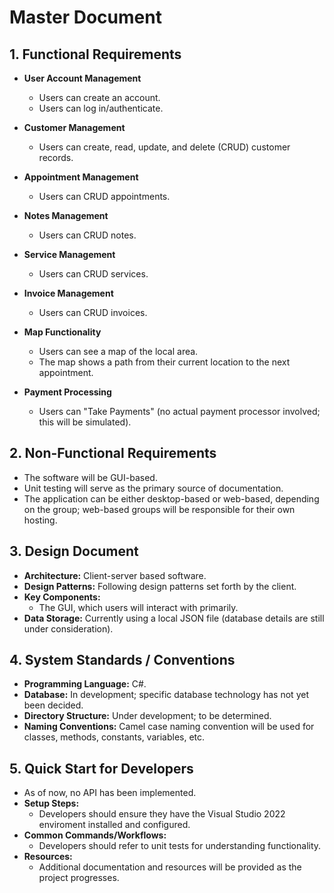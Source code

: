 # Master Document

## 1. Functional Requirements
- **User Account Management**
  - Users can create an account.
  - Users can log in/authenticate.
  
- **Customer Management**
  - Users can create, read, update, and delete (CRUD) customer records.

- **Appointment Management**
  - Users can CRUD appointments.

- **Notes Management**
  - Users can CRUD notes.

- **Service Management**
  - Users can CRUD services.

- **Invoice Management**
  - Users can CRUD invoices.

- **Map Functionality**
  - Users can see a map of the local area.
  - The map shows a path from their current location to the next appointment.

- **Payment Processing**
  - Users can "Take Payments" (no actual payment processor involved; this will be simulated).

## 2. Non-Functional Requirements
- The software will be GUI-based.
- Unit testing will serve as the primary source of documentation.
- The application can be either desktop-based or web-based, depending on the group; web-based groups will be responsible for their own hosting.

## 3. Design Document
- **Architecture:** Client-server based software.
- **Design Patterns:** Following design patterns set forth by the client.
- **Key Components:**
  - The GUI, which users will interact with primarily.
- **Data Storage:** Currently using a local JSON file (database details are still under consideration).

## 4. System Standards / Conventions
- **Programming Language:** C#.
- **Database:** In development; specific database technology has not yet been decided.
- **Directory Structure:** Under development; to be determined.
- **Naming Conventions:** Camel case naming convention will be used for classes, methods, constants, variables, etc.

## 5. Quick Start for Developers
- As of now, no API has been implemented.
- **Setup Steps:** 
  - Developers should ensure they have the Visual Studio 2022 enviroment installed and configured.
- **Common Commands/Workflows:**
  - Developers should refer to unit tests for understanding functionality.
- **Resources:**
  - Additional documentation and resources will be provided as the project progresses.
